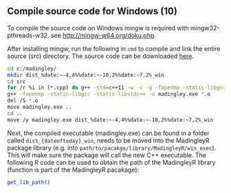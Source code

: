 ## Compile source code for Windows (10)

To compile the source code on Windows mingw is required with mingw32-pthreads-w32. see http://mingw-w64.org/doku.php. 

After installing mingw, run the following in ```cmd``` to compile and link the entire source (src) directory. The source code can be downloaded [here](https://github.com/MadingleyR/MadingleyR/archive/master.zip).

```bash
cd c:/madingley/
mkdir dist_%date:~-4,4%%date:~-10,2%%date:~7,2%_win
cd src
for /r %i in (*.cpp) do g++ -std=c++11 -w -c -g -fopenmp -static-libgcc -static-libstdc++ %i
g++ -fopenmp -static-libgcc -static-libstdc++ -o madingley.exe *.o
del /S *.o
move madingley.exe ..
cd ..
move /y madingley.exe dist_%date:~-4,4%%date:~-10,2%%date:~7,2%_win
```

Next, the compiled executable (madingley.exe) can be found in a folder called ```dist_{dateoftoday}_win```, needs to be moved into the MadingleyR package library (e.g. into ```path/to/pacakge/library/MadingleyR/win_exec```). This will make sure the package will call the new C++ executable. The following R code can be used to obtain the path of the MadingleyR library (function is part of the MadingleyR pacakage):

```R
get_lib_path()
```
